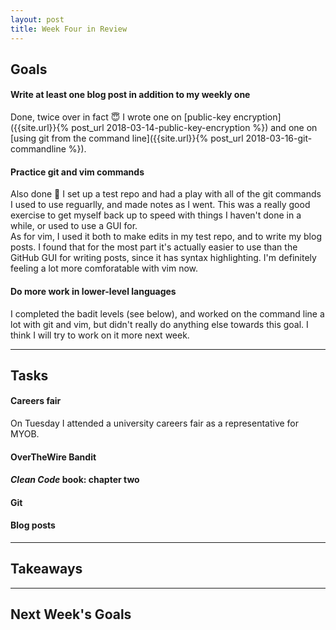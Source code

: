 ```yaml
---
layout: post
title: Week Four in Review
---
```



## Goals

####  Write at least one blog post in addition to my weekly one  

Done, twice over in fact :innocent: I wrote one on [public-key encryption]({{site.url}}{% post_url 2018-03-14-public-key-encryption %}) and one on [using git from the command line]({{site.url}}{% post_url 2018-03-16-git-commandline %}).

#### Practice git and vim commands

Also done :star2: I set up a test repo and had a play with all of the git commands I used to use reguarlly, and made notes as I went. This was a really good exercise to get myself back up to speed with things I haven't done in a while, or used to use a GUI for.  
As for vim, I used it both to make edits in my test repo, and to write my blog posts. I found that for the most part it's actually easier to use than the GitHub GUI for writing posts, since it has syntax highlighting. I'm definitely feeling a lot more comforatable with vim now.

####  Do more work in lower-level languages

I completed the badit levels (see below), and worked on the command line a lot with git and vim, but didn't really do anything else towards this goal. I think I will try to work on it more next week.

---

## Tasks

#### Careers fair

On Tuesday I attended a university careers fair as a representative for MYOB. 

#### OverTheWire Bandit


#### _Clean Code_ book: chapter two


#### Git


#### Blog posts


---

## Takeaways


---

## Next Week's Goals

